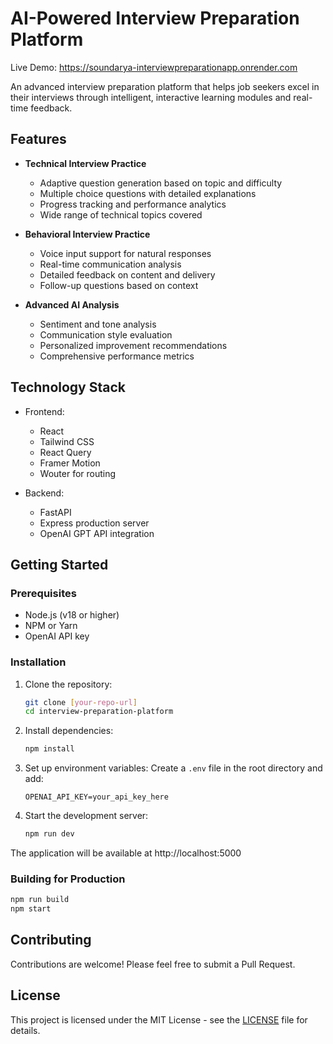# AI-Powered Interview Preparation Platform

Live Demo: https://soundarya-interviewpreparationapp.onrender.com

An advanced interview preparation platform that helps job seekers excel in their interviews through intelligent, interactive learning modules and real-time feedback.

## Features

- **Technical Interview Practice**
  - Adaptive question generation based on topic and difficulty
  - Multiple choice questions with detailed explanations
  - Progress tracking and performance analytics
  - Wide range of technical topics covered

- **Behavioral Interview Practice**
  - Voice input support for natural responses
  - Real-time communication analysis
  - Detailed feedback on content and delivery
  - Follow-up questions based on context

- **Advanced AI Analysis**
  - Sentiment and tone analysis
  - Communication style evaluation
  - Personalized improvement recommendations
  - Comprehensive performance metrics

## Technology Stack

- Frontend:
  - React
  - Tailwind CSS
  - React Query
  - Framer Motion
  - Wouter for routing

- Backend:
  - FastAPI
  - Express production server
  - OpenAI GPT API integration

## Getting Started

### Prerequisites

- Node.js (v18 or higher)
- NPM or Yarn
- OpenAI API key

### Installation

1. Clone the repository:
   ```bash
   git clone [your-repo-url]
   cd interview-preparation-platform
   ```

2. Install dependencies:
   ```bash
   npm install
   ```

3. Set up environment variables:
   Create a `.env` file in the root directory and add:
   ```
   OPENAI_API_KEY=your_api_key_here
   ```

4. Start the development server:
   ```bash
   npm run dev
   ```

The application will be available at http://localhost:5000

### Building for Production

```bash
npm run build
npm start
```

## Contributing

Contributions are welcome! Please feel free to submit a Pull Request.

## License

This project is licensed under the MIT License - see the [LICENSE](LICENSE) file for details.
